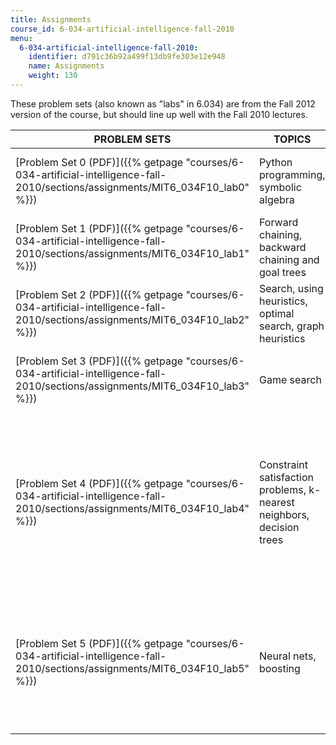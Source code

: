 ```yaml
---
title: Assignments
course_id: 6-034-artificial-intelligence-fall-2010
menu:
  6-034-artificial-intelligence-fall-2010:
    identifier: d791c36b92a499f13db9fe303e12e948
    name: Assignments
    weight: 130
---
```

These problem sets (also known as "labs" in 6.034) are from the Fall 2012 version of the course, but should line up well with the Fall 2010 lectures.

| PROBLEM SETS | TOPICS | CODE FILES |
| --- | --- | --- |
| [Problem Set 0 (PDF)]({{% getpage "courses/6-034-artificial-intelligence-fall-2010/sections/assignments/MIT6_034F10_lab0" %}}) | Python programming, symbolic algebra | [Code for Problem Set 0 (ZIP)](https://open-learning-course-data-ci.s3.amazonaws.com/6-034-artificial-intelligence-fall-2010/f84a2d9dbab33f23b7e43cc3520f2587_lab0.zip) (This ZIP file contains: 5 .py files.) |
| [Problem Set 1 (PDF)]({{% getpage "courses/6-034-artificial-intelligence-fall-2010/sections/assignments/MIT6_034F10_lab1" %}}) | Forward chaining, backward chaining and goal trees | [Code for Problem Set 1 (ZIP)](https://open-learning-course-data-ci.s3.amazonaws.com/6-034-artificial-intelligence-fall-2010/5e6e97af9b0749525284b9990a3f4c12_lab1.zip) (This ZIP file contains: 7 .py files.) |
| [Problem Set 2 (PDF)]({{% getpage "courses/6-034-artificial-intelligence-fall-2010/sections/assignments/MIT6_034F10_lab2" %}}) | Search, using heuristics, optimal search, graph heuristics | [Code for Problem Set 2 (ZIP)](https://open-learning-course-data-ci.s3.amazonaws.com/6-034-artificial-intelligence-fall-2010/686872a938b319c16840fc9e4ee2c408_lab2.zip) (This ZIP file contains: 5 .py files.) |
| [Problem Set 3 (PDF)]({{% getpage "courses/6-034-artificial-intelligence-fall-2010/sections/assignments/MIT6_034F10_lab3" %}}) | Game search | [Code for Problem Set 3 (ZIP)](https://open-learning-course-data-ci.s3.amazonaws.com/6-034-artificial-intelligence-fall-2010/d39131aa35cf1d9a4c908dec96e993e8_lab3.zip) (This ZIP file contains: 7 .py files.) |
| [Problem Set 4 (PDF)]({{% getpage "courses/6-034-artificial-intelligence-fall-2010/sections/assignments/MIT6_034F10_lab4" %}}) | Constraint satisfaction problems, k-nearest neighbors, decision trees | [Code for Problem Set 4 (ZIP)](https://open-learning-course-data-ci.s3.amazonaws.com/6-034-artificial-intelligence-fall-2010/d296d01147463ca38b059f6a0e775f41_lab4.zip) (This ZIP file contains: 12 .py files, 6 .ord files, 4 .csv files and 2 .dat files. sudoku\_csp.py is courtesy of Justin Cullen, and is used with permission.) |
| [Problem Set 5 (PDF)]({{% getpage "courses/6-034-artificial-intelligence-fall-2010/sections/assignments/MIT6_034F10_lab5" %}}) | Neural nets, boosting | [Code for Problem Set 5 (ZIP - 1.2MB)](https://open-learning-course-data-ci.s3.amazonaws.com/6-034-artificial-intelligence-fall-2010/83e6a28f35d64ccbe301fdd938d82c5e_lab5.zip) (This ZIP file contains: 12 .py files, 2 .dat files, 5 .csv files, 6 .ord files, 1 .out file, and 9 .tab files.)
